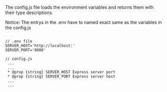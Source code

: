 The config.js file loads the environment variables and returns them with their type descriptions.

Notice: The entrys in the .env have to named exact same as the variables in the config.js



```

// .env file
SERVER_HOST='http://localhost:'
SERVER_PORT='8080'
```

```
// config.js
 ...
 ...
 * @prop {string} SERVER_HOST Express server port
 * @prop {string} SERVER_PORT Express server host
 ...
 ...
```
